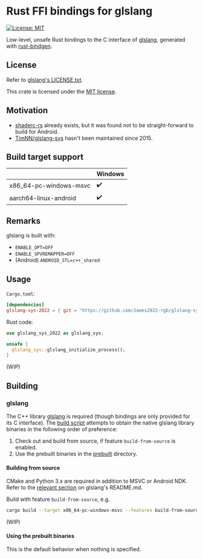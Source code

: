 # Rust FFI bindings for glslang

[![License: MIT](https://img.shields.io/badge/License-MIT-yellow.svg)](https://opensource.org/licenses/MIT)

Low-level, unsafe Rust bindings to the C interface of [glslang](https://github.com/KhronosGroup/glslang), generated with [rust-bindgen](https://github.com/rust-lang/rust-bindgen).

License
----------------------------
Refer to [glslang's LICENSE.txt](https://github.com/KhronosGroup/glslang/blob/master/LICENSE.txt).

This crate is licensed under the [MIT license](LICENSE-MIT).

Motivation
----------------------------
- [shaderc-rs](https://github.com/google/shaderc-rs) already exists, but it was found not to be straight-forward to build for Android.
- [TimNN/glslang-sys](https://github.com/TimNN/glslang-sys) hasn't been maintained since 2015.

Build target support
----------------------------
|                        | Windows            |
| ---------------------- | ------------------ |
| x86_64-pc-windows-msvc | :heavy_check_mark: |
| aarch64-linux-android  | :heavy_check_mark: |

Remarks
----------------------------
glslang is built with:
 - `ENABLE_OPT=OFF`
 - `ENABLE_SPVREMAPPER=OFF`
 - (Android) `ANDROID_STL=c++_shared`

Usage
----------------------------

`Cargo.toml`:
```toml
[dependencies]
glslang-sys-2022 = { git = "https://github.com/James2022-rgb/glslang-sys" }
```

Rust code:
```rust
use glslang_sys_2022 as glslang_sys;
```
```rust
unsafe {
  glslang_sys::glslang_initialize_process();
}
```

(WIP)

Building
----------------------------

### glslang

The C++ library [glslang](https://github.com/KhronosGroup/glslang) is required (though bindings are only provided for its C interface).
The [build script](src/build.rs) attempts to obtain the native glslang library binaries in the following order of preference:

1. Check out and build from source, if feature `build-from-source` is enabled.
1. Use the prebuilt binaries in the [prebuilt](prebuilt) directory.

#### Building from source

CMake and Python 3.x are required in addition to MSVC or Android NDK.
Refer to the [relevant section](https://github.com/KhronosGroup/glslang#building-cmake) on glslang's README.md.

Build with feature `build-from-source`, e.g.
```bash
cargo build --target x86_64-pc-windows-msvc --features build-from-source
```

(WIP)

#### Using the prebuilt binaries

This is the default behavior when nothing is specified.

